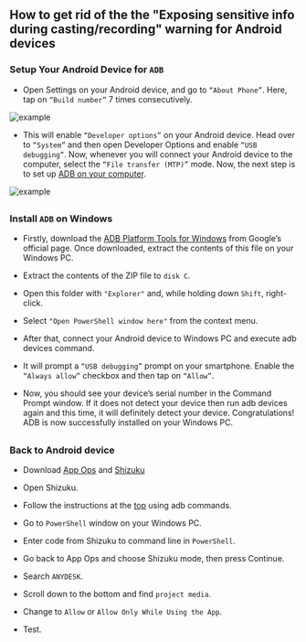## How to get rid of the the "Exposing sensitive info during casting/recording" warning for Android devices

### Setup Your Android Device for ````ADB````

- Open Settings on your Android device, and go to ```“About Phone”```. Here, tap on ```“Build number”``` 7 times consecutively.

![example](https://beebom.com/wp-content/uploads/2020/02/Untitled.jpg?quality=75&strip=all)

- This will enable ```“Developer options”``` on your Android device. Head over to ````“System”```` and then open Developer Options and enable ```“USB debugging”```. Now, whenever you will connect your Android device to the computer, select the ```“File transfer (MTP)”``` mode. Now, the next step is to set up [ADB on your computer](https://github.com/DmitriyLobchuk/anydesk/edit/main/README.md#install-adb-on-windows).

![example](https://beebom.com/wp-content/uploads/2020/02/Untitled2.jpg?quality=75&strip=all)

##

### Install ```ADB``` on Windows

- Firstly, download the [ADB Platform Tools for Windows](https://dl.google.com/android/repository/platform-tools-latest-windows.zip) from Google’s official page. Once downloaded, extract the contents of this file on your Windows PC.

- Extract the contents of the ZIP file to ```disk C```.

- Open this folder with ```"Explorer"``` and, while holding down ```Shift```, right-click.

- Select ```"Open PowerShell window here"``` from the context menu. 

- After that, connect your Android device to Windows PC and execute adb devices command.

- It will prompt a ```“USB debugging”``` prompt on your smartphone. Enable the ```“Always allow”``` checkbox and then tap on ```“Allow”```.

- Now, you should see your device’s serial number in the Command Prompt window. If it does not detect your device then run adb devices again and this time, it will definitely detect your device. Congratulations! ADB is now successfully installed on your Windows PC.

##

### Back to Android device

- Download [App Ops](https://play.google.com/store/apps/details?id=rikka.appops&hl=en_US) and [Shizuku](https://play.google.com/store/apps/details?id=moe.shizuku.privileged.api&hl=en_US)

- Open Shizuku.

- Follow the instructions at the [top](https://imgur.com/QVgfQhh) using adb commands.

- Go to ```PowerShell``` window on your Windows PC.

- Enter code from Shizuku to command line in ```PowerShell```.

- Go back to App Ops and choose Shizuku mode, then press Continue.

- Search ```ANYDESK```.

- Scroll down to the bottom and find ```project media```.

- Change to ```Allow``` or ```Allow Only While Using the App```.

- Test.
